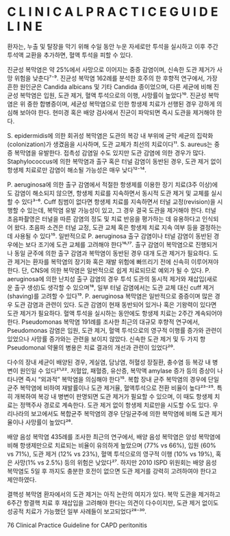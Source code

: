 # C L I N I C A L P R A C T I C E G U I D E L I N E

환자는, 누출 및 탈장을 막기 위해 수일 동안 누운 자세로만 투석을 실시하고 이후 주간 투석액 교환을 추가하면, 혈액 투석을 피할 수 있다.

진균성 복막염은 약 25%에서 사망으로 이어지는 중증 감염이며, 신속한 도관 제거가 사망 위험을 낮춘다⁷⁻⁹. 진균성 복막염 162례를 분석한 호주의 한 후향적 연구에서, 가장 흔한 원인균은 Candida albicans 및 기타 Candida 종이었으며, 다른 세균에 비해 진균성 복막염은 입원, 도관 제거, 혈액 투석으로의 이행, 사망률이 높았다¹⁰. 진균성 복막염은 위 중한 합병증이며, 세균성 복막염으로 인한 항생제 치료가 선행된 경우 강하게 의심해 보아야 한다. 현미경 혹은 배양 검사에서 진균이 파악되면 즉시 도관을 제거해야 한다.

S. epidermidis에 의한 회귀성 복막염은 도관의 복강 내 부위에 균막 세균의 집락화(colonization)가 생겼음을 시사하며, 도관 교체가 최선의 치료이다¹¹. S. aureus는 중증 복막염을 유발한다. 접촉성 감염일 수도 있지만 도관 감염에 의한 경우가 많다. Staphylococcus에 의한 복막염과 출구 혹은 터널 감염이 동반된 경우, 도관 제거 없이 항생제 치료로만 감염이 해소될 가능성은 매우 낮다¹²⁻¹⁴.

P. aeruginosa에 의한 출구 감염에서 적절한 항생제를 이용한 장기 치료(3주 이상)에도 감염이 해소되지 않으면, 항생제 치료를 지속하면서 동시적 도관 제거 및 교체를 실시할 수 있다³⁻⁶. Cuff 침범이 없다면 항생제 치료를 지속하면서 터널 교정(revision)을 시행할 수 있는데, 복막염 유발 가능성이 있고, 그 경우 결국 도관을 제거해야 한다. 터널 초음파촬영은 터널을 따른 감염의 정도 및 치료 반응을 평가하는 데 유용하다고 인식되어 왔다. 초음파 소견은 터널 교정, 도관 교체 혹은 항생제 치료 지속 여부 등을 결정하는 데 사용될 수 있다¹⁵. 일반적으로 P. aeruginosa 출구 감염이나 터널 감염이 동반된 경우에는 보다 조기에 도관 교체를 고려해야 한다¹⁶˒¹⁷. 출구 감염이 복막염으로 진행되거나 동일 균주에 의한 출구 감염과 복막염이 동반된 경우 대개 도관 제거가 필요하다. 도관 제거는 환자를 복막염의 장기화 혹은 재발 위험에 빠뜨리기 전에 신속히 이루어져야 한다. 단, CNS에 의한 복막염은 일반적으로 쉽게 치료되므로 예외가 될 수 있다. P. aeruginosa에 의한 난치성 출구 감염의 경우 투석 도관의 동시적 제거와 재삽입(새로운 출구 생성)도 생각할 수 있으며¹⁸, 일부 터널 감염에서는 도관 교체 대신 cuff 제거(shaving)를 고려할 수 있다¹⁹. P. aeruginosa 복막염은 일반적으로 중증이며 많은 경우 도관 감염과 관련이 있다. 도관 감염이 현재 동반되어 있거나 혹은 기왕력이 있다면 도관 제거가 필요하다. 혈액 투석을 실시하는 동안에도 항생제 치료는 2주간 계속되어야 한다. Pseudomonas 복막염 191례를 조사한 최근의 대규모 후향적 연구에서, Pseudomonas 감염은 입원, 도관 제거, 혈액 투석으로의 영구적 이행률 증가와 관련이 있었으나 사망률 증가와는 관련을 보이지 않았다. 신속한 도관 제거 및 두 가지 항 Pseudomonal 약물의 병용은 치료 결과의 개선과 관련이 있었다²⁰.

다수의 장내 세균이 배양된 경우, 게실염, 담낭염, 허혈성 장질환, 충수염 등 복강 내 병변이 원인일 수 있다²¹˒²². 저혈압, 패혈증, 유산증, 복막액 amylase 증가 등의 증상이 나타나면 즉시 “외과적” 복막염을 의심해야 한다¹⁵. 복합 장내 균주 복막염의 경우에 단일 균주 복막염에 비하여 재발률이나 도관 제거율, 혈액투석으로 전환 비율이 높다²³⁻²⁵. 특히 개복하여 복강 내 병변이 판명되면 도관 제거가 필요할 수 있으며, 이 때도 항생제 치료는 정맥주사 경로로 계속한다. 도관 제거 없이 항생제 치료만을 시도할 수도 있다. 우리나라의 보고에서도 복합균주 복막염의 경우 단일균주에 의한 복막염에 비해 도관 제거율이나 사망률이 높았다²⁶.

배양 음성 복막염 435례를 조사한 최근의 연구에서, 배양 음성 복막염은 양성 복막염에 비해 항생제만으로 치료되는 비율이 유의하게 높았으며 (77% vs 66%), 입원 (60% vs 71%), 도관 제거 (12% vs 23%), 혈액 투석으로의 영구적 이행 (10% vs 19%), 혹은 사망(1% vs 2.5%) 등의 위험은 낮았다²⁷. 하지만 2010 ISPD 위원회는 배양 음성 복막염도 5일 후 까지도 충분한 호전이 없으면 도관 제거를 강력히 고려하여야 한다고 제안하였다.

결핵성 복막염 환자에서의 도관 제거는 아직 논란의 여지가 있다. 복막 도관을 제거하고 6주간 항결핵 치료 후 재삽입을 고려해야 한다는 의견이 다수이지만, 도관 제거 없이도 성공적 치료가 가능했던 일부 사례들이 보고되었다²⁸⁻³⁰.

<PAGE>76
Clinical Practice Guideline for CAPD peritonitis